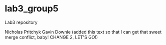 # lab3_group5
Lab3 repository

Nicholas Pritchyk
Gavin Downie (added this text so that I can get that sweet merge conflict, baby! CHANGE 2, LET'S GO!)